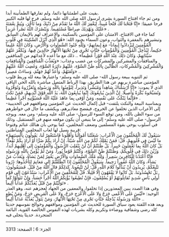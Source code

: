 ------------------------------------------------------------------------

بقيت على اطمئنانها دائما، ولم تفارقها الطمأنينة أبدا.  
ومن ثم جاء افتتاح السورة بشرى لرسول الله صلى الله عليه وسلم، فرح لها
قلبه الكبير فرحا عميقا: «إِنَّا فَتَحْنا لَكَ فَتْحاً مُبِيناً، لِيَغْفِرَ لَكَ اللَّهُ ما تَقَدَّمَ
مِنْ ذَنْبِكَ وَما تَأَخَّرَ، وَيُتِمَّ نِعْمَتَهُ عَلَيْكَ وَيَهْدِيَكَ صِراطاً مُسْتَقِيماً. وَيَنْصُرَكَ اللَّهُ نَصْراً
عَزِيزاً» .  
كما جاء في الافتتاح، الامتنان على المؤمنين بالسكينة، والاعتراف لهم
بالإيمان السابق وتبشيرهم بالمغفرة والثواب، وعون السماء بجنود الله: «هُوَ
الَّذِي أَنْزَلَ السَّكِينَةَ فِي قُلُوبِ الْمُؤْمِنِينَ لِيَزْدادُوا إِيماناً- مَعَ إِيمانِهِمْ- وَلِلَّهِ
جُنُودُ السَّماواتِ وَالْأَرْضِ، وَكانَ اللَّهُ عَلِيماً حَكِيماً، لِيُدْخِلَ الْمُؤْمِنِينَ وَالْمُؤْمِناتِ
جَنَّاتٍ تَجْرِي مِنْ تَحْتِهَا الْأَنْهارُ خالِدِينَ فِيها، وَيُكَفِّرَ عَنْهُمْ سَيِّئاتِهِمْ، وَكانَ ذلِكَ عِنْدَ
اللَّهِ فَوْزاً عَظِيماً» .. ذلك مع ما أعده لأعدائهم من المنافقين والمنافقات
والمشركين والمشركات من غضب وعذاب: «وَيُعَذِّبَ الْمُنافِقِينَ وَالْمُنافِقاتِ وَالْمُشْرِكِينَ
وَالْمُشْرِكاتِ، الظَّانِّينَ بِاللَّهِ ظَنَّ السَّوْءِ، عَلَيْهِمْ دائِرَةُ السَّوْءِ، وَغَضِبَ اللَّهُ عَلَيْهِمْ
وَلَعَنَهُمْ، وَأَعَدَّ لَهُمْ جَهَنَّمَ، وَساءَتْ مَصِيراً» ..  
ثم التنويه ببيعة رسول الله- صلى الله عليه وسلم- واعتبارها بيعة لله وربط
قلوب المؤمنين مباشرة بربهم عن هذا الطريق، بهذا الرباط المتصل مباشرة
بالله الحي الباقي الذي لا يموت: «إِنَّا أَرْسَلْناكَ شاهِداً وَمُبَشِّراً وَنَذِيراً،
لِتُؤْمِنُوا بِاللَّهِ وَرَسُولِهِ وَتُعَزِّرُوهُ وَتُوَقِّرُوهُ وَتُسَبِّحُوهُ بُكْرَةً وَأَصِيلًا. إِنَّ الَّذِينَ
يُبايِعُونَكَ إِنَّما يُبايِعُونَ اللَّهَ، يَدُ اللَّهِ فَوْقَ أَيْدِيهِمْ، فَمَنْ نَكَثَ فَإِنَّما يَنْكُثُ عَلى
نَفْسِهِ، وَمَنْ أَوْفى بِما عاهَدَ عَلَيْهُ اللَّهَ فَسَيُؤْتِيهِ أَجْراً عَظِيماً» .  
وبمناسبة البيعة والنكث يلتفت- قبل إكمال الحديث عن المؤمنين ومواقفهم في
الحديبية- إلى الأعراب الذين تخلفوا عن الخروج، فيفضح معاذيرهم، ويكشف ما
جال في خواطرهم من سوء الظن بالله، ومن توقع السوء للرسول- صلى الله عليه
وسلم- ومن معه. ويوجه الرسول- صلى الله عليه وسلم- إلى ما ينبغي أن يكون
موقفه منهم في المستقبل. وذلك في أسلوب يوحي بقوة المسلمين وضعف المخلفين،
كما يوحي بأن هنالك غنائم وفتوحا قريبة يسيل لها لعاب المخلفين
المتباطئين:  
«سَيَقُولُ لَكَ الْمُخَلَّفُونَ مِنَ الْأَعْرابِ: شَغَلَتْنا أَمْوالُنا وَأَهْلُونا فَاسْتَغْفِرْ لَنا،
يَقُولُونَ بِأَلْسِنَتِهِمْ ما لَيْسَ فِي قُلُوبِهِمْ، قُلْ: فَمَنْ يَمْلِكُ لَكُمْ مِنَ اللَّهِ شَيْئاً، إِنْ أَرادَ
بِكُمْ ضَرًّا أَوْ أَرادَ بِكُمْ نَفْعاً؟ بَلْ كانَ اللَّهُ بِما تَعْمَلُونَ خَبِيراً. بَلْ ظَنَنْتُمْ أَنْ لَنْ
يَنْقَلِبَ الرَّسُولُ وَالْمُؤْمِنُونَ إِلى أَهْلِيهِمْ أَبَداً، وَزُيِّنَ ذلِكَ فِي قُلُوبِكُمْ، وَظَنَنْتُمْ ظَنَّ
السَّوْءِ، وَكُنْتُمْ قَوْماً بُوراً. وَمَنْ لَمْ يُؤْمِنْ بِاللَّهِ وَرَسُولِهِ فَإِنَّا أَعْتَدْنا لِلْكافِرِينَ
سَعِيراً. وَلِلَّهِ مُلْكُ السَّماواتِ وَالْأَرْضِ يَغْفِرُ لِمَنْ يَشاءُ، وَيُعَذِّبُ مَنْ يَشاءُ، وَكانَ اللَّهُ
غَفُوراً رَحِيماً. سَيَقُولُ الْمُخَلَّفُونَ إِذَا انْطَلَقْتُمْ إِلى مَغانِمَ لِتَأْخُذُوها: ذَرُونا
نَتَّبِعْكُمْ، يُرِيدُونَ أَنْ يُبَدِّلُوا كَلامَ اللَّهِ، قُلْ: لَنْ تَتَّبِعُونا. كَذلِكُمْ قالَ اللَّهُ مِنْ
قَبْلُ. فَسَيَقُولُونَ: بَلْ تَحْسُدُونَنا. بَلْ كانُوا لا يَفْقَهُونَ إِلَّا قَلِيلًا. قُلْ لِلْمُخَلَّفِينَ مِنَ
الْأَعْرابِ: سَتُدْعَوْنَ إِلى قَوْمٍ أُولِي بَأْسٍ شَدِيدٍ تُقاتِلُونَهُمْ أَوْ يُسْلِمُونَ، فَإِنْ تُطِيعُوا
يُؤْتِكُمُ اللَّهُ أَجْراً حَسَناً، وَإِنْ تَتَوَلَّوْا كَما تَوَلَّيْتُمْ مِنْ قَبْلُ يُعَذِّبْكُمْ عَذاباً أَلِيماً»
.  
وفي هذا الصدد يبين المعذورين إذا تخلفوا، والمعفين من الجهاد لعجزهم عنه،
وهو العذر الوحيد: «لَيْسَ عَلَى الْأَعْمى حَرَجٌ وَلا عَلَى الْأَعْرَجِ حَرَجٌ، وَلا عَلَى الْمَرِيضِ
حَرَجٌ، وَمَنْ يُطِعِ اللَّهَ وَرَسُولَهُ يُدْخِلْهُ جَنَّاتٍ تَجْرِي مِنْ تَحْتِهَا الْأَنْهارُ، وَمَنْ يَتَوَلَّ
يُعَذِّبْهُ عَذاباً أَلِيماً» ..  
وبعد هذه اللفتة يعود سياق السورة للحديث عن المؤمنين ومواقفهم وخوالج
نفوسهم حديثا كله رضى وشفافية ووضاءة وتكريم وكله بشريات لهذه النفوس
الخالصة القوية، البائعة المتجردة. حديثا يتجلى فيه

------------------------------------------------------------------------

الجزء: 6 ¦ الصفحة: 3313
